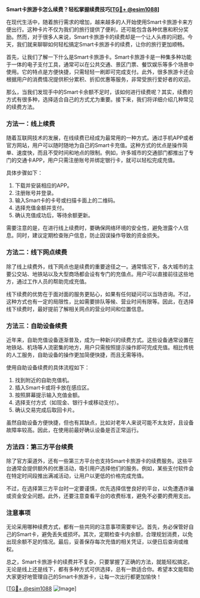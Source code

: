 **Smart卡旅游卡怎么续费？轻松掌握续费技巧[[TG💪+ @esim1088](https://t.me/s/esim1088)]**

在现代生活中，随着旅行需求的增加，越来越多的人开始使用Smart卡旅游卡来方便出行。这种卡片不仅为我们的旅行提供了便利，还可能包含各种优惠和积分奖励。然而，对于很多人来说，Smart卡旅游卡的续费却是一个让人头疼的问题。今天，我们就来聊聊如何轻松搞定Smart卡旅游卡的续费，让你的旅行更加顺畅。

首先，让我们了解一下什么是Smart卡旅游卡。Smart卡旅游卡是一种集多种功能于一体的电子支付工具，通常可以在公共交通、景区门票、餐饮娱乐等多个场景中使用。它的特点是方便快捷，只需轻轻一刷即可完成支付。此外，很多旅游卡还会根据用户的消费情况提供积分累积、折扣优惠等服务，非常受旅行爱好者的欢迎。

那么，当我们发现手中的Smart卡余额不足时，该如何进行续费呢？其实，续费的方式有很多种，选择适合自己的方式尤为重要。接下来，我们将详细介绍几种常见的续费方法。

### 方法一：线上续费

随着互联网技术的发展，在线续费已经成为最常用的一种方式。通过手机APP或者官方网站，用户可以随时随地为自己的Smart卡充值。这种方式的优点是操作简单、速度快，而且不受时间和地点的限制。例如，许多城市的交通部门都推出了专门的交通卡APP，用户只需注册账号并绑定银行卡，就可以轻松完成充值。

具体步骤如下：
1. 下载并安装相应的APP。
2. 注册账号并登录。
3. 输入Smart卡的卡号或扫描卡面上的二维码。
4. 选择充值金额并支付。
5. 确认充值成功后，等待余额更新。

需要注意的是，在进行线上续费时，要确保网络环境的安全性，避免泄露个人信息。同时，建议定期检查账户信息，防止因误操作导致的资金损失。

### 方法二：线下网点续费

除了线上续费外，线下网点也是续费的重要途径之一。通常情况下，各大城市的主要公交站、地铁站以及大型商场都会设有专门的充值点。用户可以直接前往这些地方，通过工作人员的帮助完成充值。

线下续费的优势在于面对面的服务更贴心，如果有任何疑问可以当场咨询。不过，这种方式也有一定的局限性，比如需要排队等候、营业时间有限等。因此，在选择线下续费时，最好提前了解相关网点的营业时间和位置信息。

### 方法三：自助设备续费

近年来，自助充值设备逐渐普及，成为一种新兴的续费方式。这些设备通常设置在地铁站、机场等人流密集的地方，用户只需按照提示操作即可完成充值。相比传统的人工服务，自助设备的操作更加简便快捷，而且无需等待。

使用自助设备续费的具体流程如下：
1. 找到附近的自助充值机。
2. 插入Smart卡或将卡放在感应区。
3. 按照屏幕提示输入充值金额。
4. 选择支付方式（如现金、银行卡或移动支付）。
5. 确认交易完成后取回卡片。

虽然自助设备方便快捷，但也有其缺点，比如对老年人来说可能不太友好，且设备故障率较高。因此，在使用前最好确认设备是否正常运行。

### 方法四：第三方平台续费

除了官方渠道外，还有一些第三方平台也支持Smart卡旅游卡的续费服务。这些平台通常会提供额外的优惠活动，吸引用户选择他们的服务。例如，某些支付软件会在特定时间段推出满减活动，让用户以更低的价格完成充值。

不过，在选择第三方平台时一定要谨慎，优先选择信誉良好的平台，以免遭遇诈骗或资金安全问题。此外，还要注意查看平台的收费标准，避免不必要的费用支出。

### 注意事项

无论采用哪种续费方式，都有一些共同的注意事项需要牢记。首先，务必保管好自己的Smart卡，避免丢失或损坏。其次，定期检查卡内余额，合理规划消费，以免出现余额不足的情况。最后，妥善保存每次充值的相关凭证，以便日后查询或维权。

总之，Smart卡旅游卡的续费并不复杂，只要掌握了正确的方法，就能轻松搞定。无论是线上还是线下，都有多种方式可供选择，总有一款适合你。希望本文能帮助大家更好地管理自己的Smart卡旅游卡，让每一次出行都更加愉快！

[[TG💪+ @esim1088](https://t.me/s/esim1088) ![Image](https://i.postimg.cc/4NQfJmqS/Snipaste-2025-05-13-00-14-12.png)]